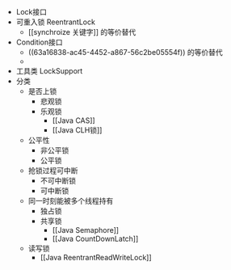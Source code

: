- Lock接口
- 可重入锁 ReentrantLock
	- [[synchroize 关键字]] 的等价替代
- Condition接口
	- ((63a16838-ac45-4452-a867-56c2be05554f)) 的等价替代
	-
- 工具类 LockSupport
- 分类
	- 是否上锁
		- 悲观锁
		- 乐观锁
			- [[Java CAS]]
			- [[Java CLH锁]]
	- 公平性
		- 非公平锁
		- 公平锁
	- 抢锁过程可中断
		- 不可中断锁
		- 可中断锁
	- 同一时刻能被多个线程持有
		- 独占锁
		- 共享锁
			- [[Java Semaphore]]
			- [[Java CountDownLatch]]
	- 读写锁
		- [[Java ReentrantReadWriteLock]]